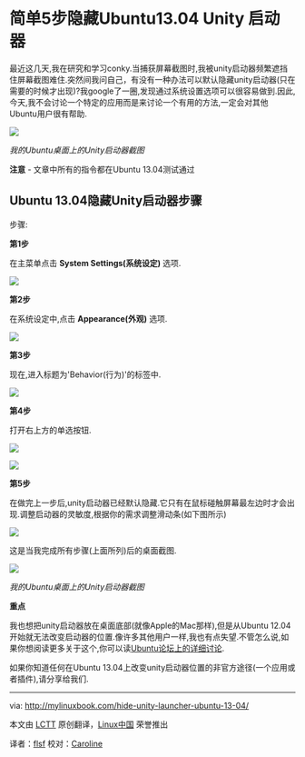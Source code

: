 简单5步隐藏Ubuntu13.04 Unity 启动器
================================================================================

最近这几天,我在研究和学习conky.当捕获屏幕截图时,我被unity启动器频繁遮挡住屏幕截图难住.突然间我问自己，有没有一种办法可以默认隐藏unity启动器(只在需要的时候才出现)?我google了一圈,发现通过系统设置选项可以很容易做到.因此,今天,我不会讨论一个特定的应用而是来讨论一个有用的方法,一定会对其他Ubuntu用户很有帮助.

![](http://mylinuxbook.com/wp-content/uploads/2013/09/unity-launcher-main.png)

*我的Ubuntu桌面上的Unity启动器截图*


**注意** - 文章中所有的指令都在Ubuntu 13.04测试通过

## Ubuntu 13.04隐藏Unity启动器步骤 ##


步骤:


**第1步**

在主菜单点击 **System Settings(系统设定)** 选项.

![](http://mylinuxbook.com/wp-content/uploads/2013/09/unity-launcher-1.png)


**第2步**

在系统设定中,点击 **Appearance(外观)** 选项.

![](http://mylinuxbook.com/wp-content/uploads/2013/09/unity-launcher-2.png)

**第3步**

现在,进入标题为'Behavior(行为)'的标签中.

![](http://mylinuxbook.com/wp-content/uploads/2013/09/unity-launcher-3.png)

**第4步**

打开右上方的单选按钮.

![](http://mylinuxbook.com/wp-content/uploads/2013/09/unity-launcher-5.png)

![](http://mylinuxbook.com/wp-content/uploads/2013/09/unity-launcher-4.png)


**第5步**

在做完上一步后,unity启动器已经默认隐藏.它只有在鼠标碰触屏幕最左边时才会出现.调整启动器的灵敏度,根据你的需求调整滑动条(如下图所示)

![](http://mylinuxbook.com/wp-content/uploads/2013/09/unity-launcher-5-1.png)

这是当我完成所有步骤(上面所列)后的桌面截图.

![](http://mylinuxbook.com/wp-content/uploads/2013/09/unity-launcher-7.png)

*我的Ubuntu桌面上的Unity启动器截图*



**重点**

我也想把unity启动器放在桌面底部(就像Apple的Mac那样),但是从Ubuntu 12.04开始就无法改变启动器的位置.像许多其他用户一样,我也有点失望.不管怎么说,如果你想阅读更多关于这个,你可以读[Ubuntu论坛上的详细讨论][1].

如果你知道任何在Ubuntu 13.04上改变unity启动器位置的非官方途径(一个应用或者插件),请分享给我们.


--------------------------------------------------------------------------------
via: http://mylinuxbook.com/hide-unity-launcher-ubuntu-13-04/

本文由 [LCTT][] 原创翻译，[Linux中国][] 荣誉推出

译者：[flsf][] 校对：[Caroline][]

[LCTT]:https://github.com/LCTT/TranslateProject
[Linux中国]:http://linux.cn/portal.php
[flsf]:http://linux.cn/space/flsf01
[Caroline]:http://linux.cn/space/14763

[1]:http://ubuntuforums.org/showthread.php?t=2147537 

